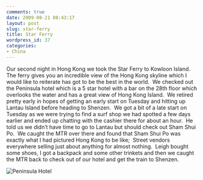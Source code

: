 ```yaml
---
comments: true
date: 2009-08-21 08:43:17
layout: post
slug: star-ferry
title: Star Ferry
wordpress_id: 37
categories:
- China
---
```


Our second night in Hong Kong we took the Star Ferry to Kowloon Island.  The ferry gives you an incredible view of the Hong  Kong skyline which I would like to reiterate has got to be the best in the world.  We checked out the Peninsula hotel which is a 5 star hotel with a bar on the 28th floor which overlooks the water and has a great view of Hong Kong Island.  We retired pretty early in hopes of getting an early start on Tuesday and hitting up Lantau Island before heading to Shenzen.  We got a bit of a late start on Tuesday as we were trying to find a surf shop we had spotted a few days earlier and ended up chatting with the cashier there for about an hour.  He told us we didn’t have time to go to Lantau but should check out Sham Shui Po.  We caught the MTR over there and found that Sham Shui Po was exactly what I had pictured Hong Kong to be like;  Street vendors everywhere selling just about anything for almost nothing.  Leigh bought some shoes, I got a backpack and some other trinkets and then we caught the MTR back to check out of our hotel and get the train to Shenzen.

![Peninsula Hotel](http://halfblackhalfamazing.files.wordpress.com/2009/08/mg_2157.jpg)
